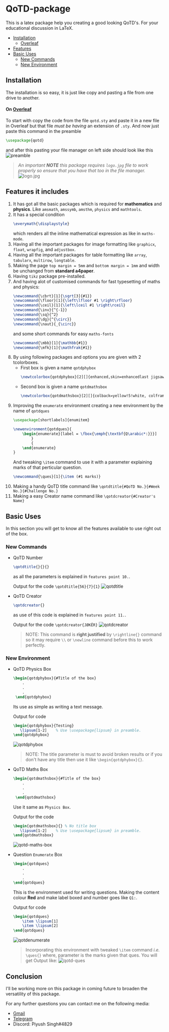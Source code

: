 # QoTD-package
This is a latex package help you creating a good looking QoTD's. For your educational discussion in LaTeX.

* [Installation](README.md#Installation)
  * [Overleaf](README.md#on-overleaf)
* [Features](README.md#features-it-includes)
* [Basic Uses](README.md#basic-uses)
  * [New Commands](README.md#basic-commands)
  * [New Environment](README.md#new-environment)

## Installation
The installation is so easy, it is just like copy and pasting a file from one drive to another. 
#### On [Overleaf](https://www.overleaf.com)

To start with copy the code from the file `qotd.sty` and paste it in a new file in Overleaf but that file _must be having_ an extension of `.sty`.
And now just paste this command in the preamble
```tex
\usepackage{qotd}
```
and after this pasting your file manager on left side should look like this
![preamble](https://i.ibb.co/Z6dnFWY/Screenshot-2022-02-16-02-45-44-13-40deb401b9ffe8e1df2f1cc5ba480b12.jpg)

> _An important **NOTE** this package requires `logo.jpg` file to work properly so ensure that you have that too in the file manager._
![logo.jpg](https://i.ibb.co/wcRNVRR/logo.jpg)

## Features it includes
1. It has got all the basic packages which is required for **mathematics** and **physics**. Like `amsmath`, `amssymb`, `amsthm`, `physics` and `mathtools`.
2. It has a special condition
   ```tex
   \everymath{\displaystyle}
   ```
   which renders all the inline mathematical expression as like in `maths-mode`.
3. Having all the important packages for image formatting like `graphicx`, `float`, `wrapfig`, and `adjustbox`.
4. Having all the important packages for table formatting like `array`, `tabularx`, `multirow`, `longtable`.
5. Making the page `top margin = 5mm` and `bottom margin = 1mm` and width be unchanged from **standard a4paper**.
6. Having `tikz` package pre-installed.
7. And having alot of customised commands for fast typesetting of maths and physics:
   ```tex
   \newcommand{\cbrt}[1]{\sqrt[3]{#1}}
   \newcommand{\floor}[1]{\left\lfloor #1 \right\rfloor}
   \newcommand{\ceil}[1]{\left\lceil #1 \right\rceil}
   \newcommand{\inv}{^{-1}}
   \newcommand{\sq}{^2}
   \newcommand{\dg}{^{\circ}}
   \newcommand{\naut}{_{\circ}}
   ```
   and some short commands for easy `maths-fonts`
   ```tex
   \newcommand{\mbb}[1]{\mathbb{#1}}
   \newcommand{\mfk}[1]{\mathfrak{#1}}
   ```
8. By using following packages and options you are given with 2 tcolorboxes.
   * First box is given a name `qotdphybox`
     ```tex 
     \newtcolorbox{qotdphybox}[2][]{enhanced,skin=enhancedlast jigsaw, attach boxed title to top left={xshift=-4mm,yshift=-0.5mm}, fonttitle=\large\bfseries\sffamily,varwidth boxed title=0.7\linewidth, colbacktitle=blue!45!white,colframe=red!50!black, interior style={top color=blue!10!white,bottom color=red!10!white}, boxed title style={empty,arc=0pt,outer arc=0pt,boxrule=0pt}, underlay boxed title={\fill[blue!45!white] (title.north west) -- (title.north east) -- +(\tcboxedtitleheight-1mm,-\tcboxedtitleheight+1mm) -- ([xshift=4mm,yshift=0.5mm]frame.north east) -- +(0mm,-1mm) -- (title.south west) -- cycle; \fill[blue!45!white!50!black] ([yshift=-0.5mm]frame.north west) -- +(-0.4,0) -- +(0,-0.3) -- cycle; \fill[blue!45!white!50!black] ([yshift=-0.5mm]frame.north east) -- +(0,-0.3) -- +(0.4,0) -- cycle; }, title={#2},#1}
     ```
   * Second box is given a name `qotdmathsbox`
     ```tex
     \newtcolorbox{qotdmathsbox}[2][]{colback=yellow!5!white, colframe=blue!50!black, coltitle=white, fonttitle = \sffamily\bfseries\large , halign title = center,title={#2},#1}
     ```
9. Improving the `enumerate` environment creating a new environment by the name of `qotdques`
   ```tex
   \usepackage[shortlabels]{enumitem}
   ```
   ```tex
   \newenvironment{qotdques}{
       \begin{enumerate}[label = \fbox{\emph{\textbf{Q\arabic*:}}}]
           }
           {
       \end{enumerate}
   }
   ```
   And tweaking `\item` command to use it with a parameter explaining marks of that perticular question.
   ```tex
   \newcommand{\ques}[1]{\item (#1 marks)}
   ```
10. Making a handy QoTD title command like `\qotdtitle{#QoTD No.}{#Week No.}{#Challenge No.}`
11. Making a easy Creator name command like `\qotdcreator{#Creator's Name}`
    

## Basic Uses
In this section you will get to know all the features available to use right out of the box.

### New Commands

* QoTD Number
  ```tex
  \qotdtitle{}{}{}
  ``` 
  as all the parameters is explained in `features point 10.`.
  
  Output for the code `\qotdtitle{56}{7}{1}`
  ![qotdtitle](https://i.ibb.co/8DJv4Hn/qotd-title.jpg)
* QoTD Creator
  ```tex
  \qotdcreator{}
  ```
  as use of this code is explained in `features point 11.`.
  
  Output for the code `\qotdcreator{JØKÊR}` 
  ![qotdcreator](https://i.ibb.co/xzpWcpm/qotd-creator.jpg)
  > NOTE: This command is **right justified** by `\rightline{}` command so it may require `\\` or `\newline` command before this to work perfectly.

### New Environment
* QoTD Physics Box
  ```tex
  \begin{qotdphybox}{#Title of the box}
      .
      .
      .
   \end{qotdphybox}
   ```
   
   Its use as simple as writing a text message.

   Output for code 
   ```tex
   \begin{qotdphybox}{Testing}
      \lipsum[1-2]    % Use \usepackage{lipsum} in preamble.
   \end{qotdphybox}
   ```
   ![qotdphybox](https://i.ibb.co/549BcHS/qotd-phy-box.jpg)
   > NOTE: The title parameter is must to avoid broken results or if you don't have any title then use it like `\begin{qotdphybox}{}`.
* QoTD Maths Box
  ```tex
  \begin{qotdmathsbox}{#Title of the box}
      .
      .
      .
   \end{qotdmathsbox}
   ```
   
   Use it same as `Physics Box`.
   
   Output for the code
   ```tex
   \begin{qotdmathsbox}{} % No title box
      \lipsum[1-2]    % Use \usepackage{lipsum} in preamble.
   \end{qotdmathsbox}
   ```
   ![qotd-maths-box](https://i.ibb.co/K7yMmp9/qotd-maths-box.jpg)
* Question `Enumerate` Box
  ```tex
  \begin{qotdques}
      .
      .
      .
  \end{qotdques}
  ```
  This is the environment used for writing questions. Making the content colour **Red** and make label boxed and number goes like `Q1:`.
  
  Output for code
  ```tex
  \begin{qotdques}
      \item \lipsum[1]
      \item \lipsum[2]
  \end{qotdques}
  ```
  ![qotdenumerate](https://i.ibb.co/JrcZXBb/qotd-enumerate.jpg)
  > Incorporating this environment with tweaked `\item` command _i.e._ `\ques{}` where, parameter is the marks given that ques. You will get Output like:
  ![qotd-ques](https://i.ibb.co/j8yFRCS/qotd-ques.jpg)

## Conclusion
I'll be working more on this package in coming future to broaden the versatility of this package.

For any further questions you can contact me on the following media:
* [Gmail](mailto:pksx9120@gmail.com?subject=QoTD%20Package%20Doubt)    
* [Telegram](https://t.me/piyush9120_scientist)     
* Discord: Piyush Singh#4829
